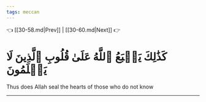 ```yaml
---
tags: meccan
---
```


👈 [[30-58.md|Prev]] | [[30-60.md|Next]] 👉

# كَذَٰلِكَ يَطۡبَعُ ٱللَّهُ عَلَىٰ قُلُوبِ ٱلَّذِينَ لَا يَعۡلَمُونَ

Thus does Allah seal the hearts of those who do not know

---

